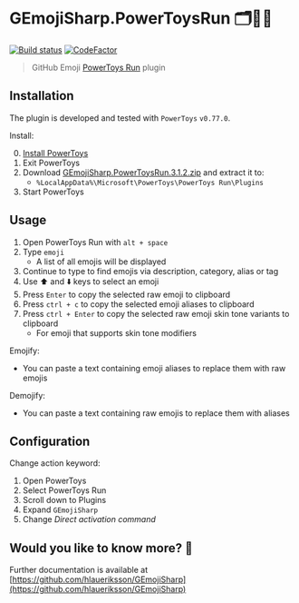 # GEmojiSharp.PowerToysRun 🗂️🔎🔌

[![Build status](https://github.com/hlaueriksson/GEmojiSharp/workflows/build/badge.svg)](https://github.com/hlaueriksson/GEmojiSharp/actions?query=workflow%3Abuild) [![CodeFactor](https://www.codefactor.io/repository/github/hlaueriksson/gemojisharp/badge)](https://www.codefactor.io/repository/github/hlaueriksson/gemojisharp)

> GitHub Emoji [PowerToys Run](https://docs.microsoft.com/en-us/windows/powertoys/run) plugin

## Installation

The plugin is developed and tested with `PowerToys` `v0.77.0`.

Install:

0. [Install PowerToys](https://docs.microsoft.com/en-us/windows/powertoys/install)
1. Exit PowerToys
2. Download [GEmojiSharp.PowerToysRun.3.1.2.zip](https://github.com/hlaueriksson/GEmojiSharp/releases/download/v3.1.2/GEmojiSharp.PowerToysRun.3.1.2.zip) and extract it to:
   - `%LocalAppData%\Microsoft\PowerToys\PowerToys Run\Plugins`
3. Start PowerToys

## Usage

1. Open PowerToys Run with `alt + space`
2. Type `emoji`
   - A list of all emojis will be displayed
3. Continue to type to find emojis via description, category, alias or tag
4. Use ⬆️ and ⬇️ keys to select an emoji
5. Press `Enter` to copy the selected raw emoji to clipboard
6. Press `ctrl + c` to copy the selected emoji aliases to clipboard
7. Press `ctrl + Enter` to copy the selected raw emoji skin tone variants to clipboard
   - For emoji that supports skin tone modifiers

Emojify:

- You can paste a text containing emoji aliases to replace them with raw emojis

Demojify:

- You can paste a text containing raw emojis to replace them with aliases

## Configuration

Change action keyword:

1. Open PowerToys
2. Select PowerToys Run
3. Scroll down to Plugins
4. Expand `GEmojiSharp`
5. Change *Direct activation command*

## Would you like to know more? 🤔

Further documentation is available at [https://github.com/hlaueriksson/GEmojiSharp](https://github.com/hlaueriksson/GEmojiSharp)
